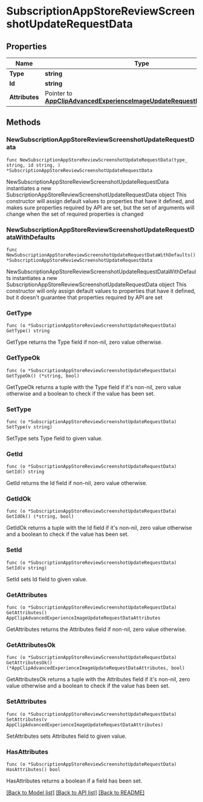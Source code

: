 # SubscriptionAppStoreReviewScreenshotUpdateRequestData

## Properties

Name | Type | Description | Notes
------------ | ------------- | ------------- | -------------
**Type** | **string** |  | 
**Id** | **string** |  | 
**Attributes** | Pointer to [**AppClipAdvancedExperienceImageUpdateRequestDataAttributes**](AppClipAdvancedExperienceImageUpdateRequestDataAttributes.md) |  | [optional] 

## Methods

### NewSubscriptionAppStoreReviewScreenshotUpdateRequestData

`func NewSubscriptionAppStoreReviewScreenshotUpdateRequestData(type_ string, id string, ) *SubscriptionAppStoreReviewScreenshotUpdateRequestData`

NewSubscriptionAppStoreReviewScreenshotUpdateRequestData instantiates a new SubscriptionAppStoreReviewScreenshotUpdateRequestData object
This constructor will assign default values to properties that have it defined,
and makes sure properties required by API are set, but the set of arguments
will change when the set of required properties is changed

### NewSubscriptionAppStoreReviewScreenshotUpdateRequestDataWithDefaults

`func NewSubscriptionAppStoreReviewScreenshotUpdateRequestDataWithDefaults() *SubscriptionAppStoreReviewScreenshotUpdateRequestData`

NewSubscriptionAppStoreReviewScreenshotUpdateRequestDataWithDefaults instantiates a new SubscriptionAppStoreReviewScreenshotUpdateRequestData object
This constructor will only assign default values to properties that have it defined,
but it doesn't guarantee that properties required by API are set

### GetType

`func (o *SubscriptionAppStoreReviewScreenshotUpdateRequestData) GetType() string`

GetType returns the Type field if non-nil, zero value otherwise.

### GetTypeOk

`func (o *SubscriptionAppStoreReviewScreenshotUpdateRequestData) GetTypeOk() (*string, bool)`

GetTypeOk returns a tuple with the Type field if it's non-nil, zero value otherwise
and a boolean to check if the value has been set.

### SetType

`func (o *SubscriptionAppStoreReviewScreenshotUpdateRequestData) SetType(v string)`

SetType sets Type field to given value.


### GetId

`func (o *SubscriptionAppStoreReviewScreenshotUpdateRequestData) GetId() string`

GetId returns the Id field if non-nil, zero value otherwise.

### GetIdOk

`func (o *SubscriptionAppStoreReviewScreenshotUpdateRequestData) GetIdOk() (*string, bool)`

GetIdOk returns a tuple with the Id field if it's non-nil, zero value otherwise
and a boolean to check if the value has been set.

### SetId

`func (o *SubscriptionAppStoreReviewScreenshotUpdateRequestData) SetId(v string)`

SetId sets Id field to given value.


### GetAttributes

`func (o *SubscriptionAppStoreReviewScreenshotUpdateRequestData) GetAttributes() AppClipAdvancedExperienceImageUpdateRequestDataAttributes`

GetAttributes returns the Attributes field if non-nil, zero value otherwise.

### GetAttributesOk

`func (o *SubscriptionAppStoreReviewScreenshotUpdateRequestData) GetAttributesOk() (*AppClipAdvancedExperienceImageUpdateRequestDataAttributes, bool)`

GetAttributesOk returns a tuple with the Attributes field if it's non-nil, zero value otherwise
and a boolean to check if the value has been set.

### SetAttributes

`func (o *SubscriptionAppStoreReviewScreenshotUpdateRequestData) SetAttributes(v AppClipAdvancedExperienceImageUpdateRequestDataAttributes)`

SetAttributes sets Attributes field to given value.

### HasAttributes

`func (o *SubscriptionAppStoreReviewScreenshotUpdateRequestData) HasAttributes() bool`

HasAttributes returns a boolean if a field has been set.


[[Back to Model list]](../README.md#documentation-for-models) [[Back to API list]](../README.md#documentation-for-api-endpoints) [[Back to README]](../README.md)


